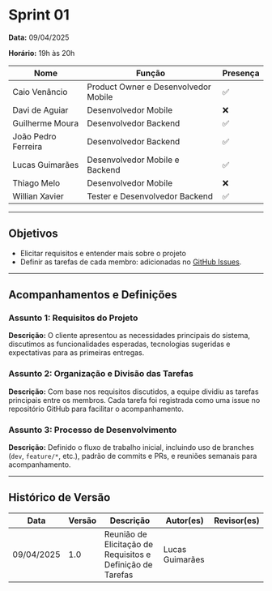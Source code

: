 # Sprint 01

**Data:** 09/04/2025

**Horário:** 19h às 20h  

| Nome                  | Função                                | Presença |
|-----------------------|----------------------------------------|----------|
| Caio Venâncio         | Product Owner e Desenvolvedor Mobile   | ✅       |
| Davi de Aguiar        | Desenvolvedor Mobile                   | ❌       |
| Guilherme Moura       | Desenvolvedor Backend                  | ✅       |
| João Pedro Ferreira   | Desenvolvedor Backend                  | ✅       |
| Lucas Guimarães       | Desenvolvedor Mobile e Backend         | ✅       |
| Thiago Melo           | Desenvolvedor Mobile                   | ❌       |
| Willian Xavier        | Tester e Desenvolvedor Backend         | ✅       |

---

## Objetivos

- Elicitar requisitos e entender mais sobre o projeto
- Definir as tarefas de cada membro: adicionadas no [GitHub Issues](https://github.com/mdsreq-fga-unb/2025.1-T01-SeuPontoDigital/issues).

---

## Acompanhamentos e Definições

### Assunto 1: Requisitos do Projeto
**Descrição:** O cliente apresentou as necessidades principais do sistema, discutimos as funcionalidades esperadas, tecnologias sugeridas e expectativas para as primeiras entregas.

### Assunto 2: Organização e Divisão das Tarefas
**Descrição:** Com base nos requisitos discutidos, a equipe dividiu as tarefas principais entre os membros. Cada tarefa foi registrada como uma issue no repositório GitHub para facilitar o acompanhamento.

### Assunto 3: Processo de Desenvolvimento
**Descrição:** Definido o fluxo de trabalho inicial, incluindo uso de branches (`dev`, `feature/*`, etc.), padrão de commits e PRs, e reuniões semanais para acompanhamento.

---

## Histórico de Versão

| Data       | Versão | Descrição                                                                 | Autor(es)         | Revisor(es)        |
|------------|--------|---------------------------------------------------------------------------|-------------------|--------------------|
| 09/04/2025 | 1.0    | Reunião de Elicitação de Requisitos e Definição de Tarefas                | Lucas Guimarães   |                    |
